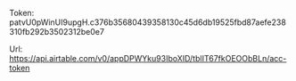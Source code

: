 Token:
patvU0pWinUI9upgH.c376b35680439358130c45d6db19525fbd87aefe238310fb292b3502312be0e7

Url: https://api.airtable.com/v0/appDPWYku93IboXID/tblIT67fkOEOObBLn/acc-token
